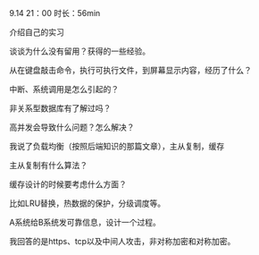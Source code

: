 9.14 21：00 时长：56min

介绍自己的实习

谈谈为什么没有留用？获得的一些经验。

从在键盘敲击命令，执行可执行文件，到屏幕显示内容，经历了什么？

中断、系统调用是怎么引起的？

非关系型数据库有了解过吗？



高并发会导致什么问题？怎么解决？

我说了负载均衡（按照后端知识的那篇文章），主从复制，缓存



主从复制有什么算法？



缓存设计的时候要考虑什么方面？

比如LRU替换，热数据的保护，分级调度等。



A系统给B系统发可靠信息，设计一个过程。

我回答的是https、tcp以及中间人攻击，非对称加密和对称加密。
